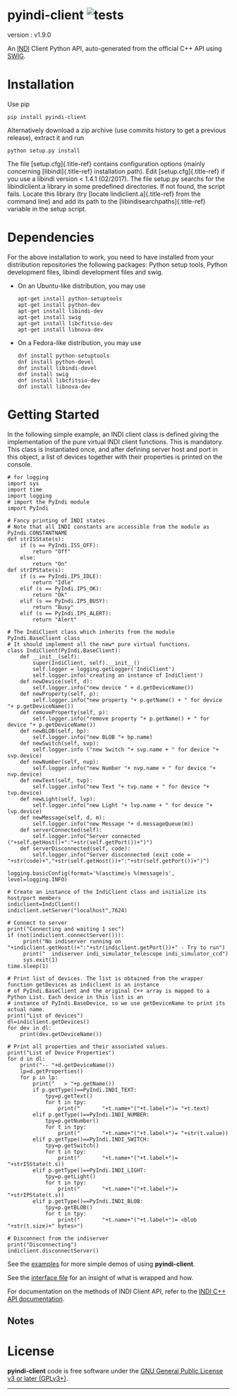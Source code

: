pyindi-client ![tests](https://github.com/indilib/pyindi-client/actions/workflows/main.yml/badge.svg)
=============


version : v1.9.0

An [INDI](http://indilib.org/) Client Python API, auto-generated from
the official C++ API using [SWIG](http://www.swig.org/).

Installation
============

Use pip

``` {.sourceCode .sh}
pip install pyindi-client
```

Alternatively download a zip archive (use commits history to get a
previous release), extract it and run

``` {.sourceCode .sh}
python setup.py install
```

The file [setup.cfg]{.title-ref} contains configuration options (mainly
concerning [libindi]{.title-ref} installation path). Edit
[setup.cfg]{.title-ref} if you use a libindi version \< 1.4.1 (02/2017).
The file setup.py searchs for the libindiclient.a library in some
predefined directories. If not found, the script fails. Locate this
library (try [locate lindiclient.a]{.title-ref} from the command line)
and add its path to the [libindisearchpaths]{.title-ref} variable in the
setup script.

Dependencies
============

For the above installation to work, you need to have installed from your
distribution repositories the following packages: Python setup tools,
Python development files, libindi development files and swig.

-   On an Ubuntu-like distribution, you may use

    ``` {.sourceCode .sh}
    apt-get install python-setuptools
    apt-get install python-dev
    apt-get install libindi-dev
    apt-get install swig
    apt-get install libcfitsio-dev
    apt-get install libnova-dev
    ```

-   On a Fedora-like distribution, you may use

    ``` {.sourceCode .sh}
    dnf install python-setuptools
    dnf install python-devel
    dnf install libindi-devel
    dnf install swig
    dnf install libcfitsio-dev
    dnf install libnova-dev
    ```

Getting Started
===============

In the following simple example, an INDI client class is defined giving
the implementation of the pure virtual INDI client functions. This is
mandatory. This class is instantiated once, and after defining server
host and port in this object, a list of devices together with their
properties is printed on the console.

``` {.sourceCode .python}
# for logging
import sys
import time
import logging
# import the PyIndi module
import PyIndi

# Fancy printing of INDI states
# Note that all INDI constants are accessible from the module as PyIndi.CONSTANTNAME
def strISState(s):
    if (s == PyIndi.ISS_OFF):
        return "Off"
    else:
        return "On"  
def strIPState(s):
    if (s == PyIndi.IPS_IDLE):
        return "Idle"
    elif (s == PyIndi.IPS_OK):
        return "Ok"
    elif (s == PyIndi.IPS_BUSY):
        return "Busy"
    elif (s == PyIndi.IPS_ALERT):
        return "Alert"

# The IndiClient class which inherits from the module PyIndi.BaseClient class
# It should implement all the new* pure virtual functions.
class IndiClient(PyIndi.BaseClient):
    def __init__(self):
        super(IndiClient, self).__init__()
        self.logger = logging.getLogger('IndiClient')
        self.logger.info('creating an instance of IndiClient')
    def newDevice(self, d):
        self.logger.info("new device " + d.getDeviceName())
    def newProperty(self, p):
        self.logger.info("new property "+ p.getName() + " for device "+ p.getDeviceName())
    def removeProperty(self, p):
        self.logger.info("remove property "+ p.getName() + " for device "+ p.getDeviceName())
    def newBLOB(self, bp):
        self.logger.info("new BLOB "+ bp.name)
    def newSwitch(self, svp):
        self.logger.info ("new Switch "+ svp.name + " for device "+ svp.device)
    def newNumber(self, nvp):
        self.logger.info("new Number "+ nvp.name + " for device "+ nvp.device)
    def newText(self, tvp):
        self.logger.info("new Text "+ tvp.name + " for device "+ tvp.device)
    def newLight(self, lvp):
        self.logger.info("new Light "+ lvp.name + " for device "+ lvp.device)
    def newMessage(self, d, m):
        self.logger.info("new Message "+ d.messageQueue(m))
    def serverConnected(self):
        self.logger.info("Server connected ("+self.getHost()+":"+str(self.getPort())+")")
    def serverDisconnected(self, code):
        self.logger.info("Server disconnected (exit code = "+str(code)+","+str(self.getHost())+":"+str(self.getPort())+")")

logging.basicConfig(format='%(asctime)s %(message)s', level=logging.INFO)

# Create an instance of the IndiClient class and initialize its host/port members
indiclient=IndiClient()
indiclient.setServer("localhost",7624)

# Connect to server
print("Connecting and waiting 1 sec")
if (not(indiclient.connectServer())):
     print("No indiserver running on "+indiclient.getHost()+":"+str(indiclient.getPort())+" - Try to run")
     print("  indiserver indi_simulator_telescope indi_simulator_ccd")
     sys.exit(1)
time.sleep(1)

# Print list of devices. The list is obtained from the wrapper function getDevices as indiclient is an instance
# of PyIndi.BaseClient and the original C++ array is mapped to a Python List. Each device in this list is an
# instance of PyIndi.BaseDevice, so we use getDeviceName to print its actual name.
print("List of devices")
dl=indiclient.getDevices()
for dev in dl:
    print(dev.getDeviceName())

# Print all properties and their associated values.
print("List of Device Properties")
for d in dl:
    print("-- "+d.getDeviceName())
    lp=d.getProperties()
    for p in lp:
        print("   > "+p.getName())
        if p.getType()==PyIndi.INDI_TEXT:
            tpy=p.getText()
            for t in tpy:
                print("       "+t.name+"("+t.label+")= "+t.text)
        elif p.getType()==PyIndi.INDI_NUMBER:
            tpy=p.getNumber()
            for t in tpy:
                print("       "+t.name+"("+t.label+")= "+str(t.value))
        elif p.getType()==PyIndi.INDI_SWITCH:
            tpy=p.getSwitch()
            for t in tpy:
                print("       "+t.name+"("+t.label+")= "+strISState(t.s))
        elif p.getType()==PyIndi.INDI_LIGHT:
            tpy=p.getLight()
            for t in tpy:
                print("       "+t.name+"("+t.label+")= "+strIPState(t.s))
        elif p.getType()==PyIndi.INDI_BLOB:
            tpy=p.getBLOB()
            for t in tpy:
                print("       "+t.name+"("+t.label+")= <blob "+str(t.size)+" bytes>")

# Disconnect from the indiserver
print("Disconnecting")
indiclient.disconnectServer()
```

See the
[examples](https://github.com/indilib/pyindi-client/tree/master/examples)
for more simple demos of using **pyindi-client**.

See the [interface
file](https://github.com/indilib/pyindi-client/blob/master/indiclientpython.i)
for an insight of what is wrapped and how.

For documentation on the methods of INDI Client API, refer to the [INDI
C++ API documentation](http://www.indilib.org/api/index.html).

Notes
-----

License
=======

**pyindi-client** code is free software under the [GNU General Public
License v3 or later (GPLv3+)](http://www.gnu.org/licenses/gpl.html).

------------------------------------------------------------------------
